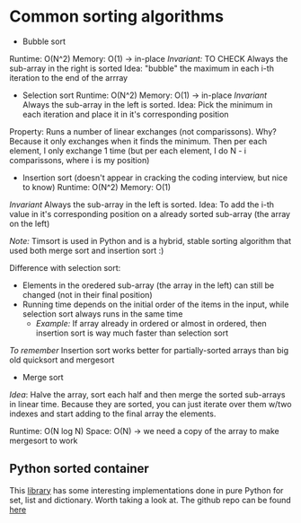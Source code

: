 # Common sorting algorithms

- Bubble sort

Runtime: O(N^2)
Memory: O(1)  -> in-place
*Invariant:* TO CHECK Always the sub-array in the right is sorted
Idea: "bubble" the maximum in each i-th iteration to the end of the arrray


- Selection sort
Runtime: O(N^2)
Memory: O(1) -> in-place
*Invariant* Always the sub-array in the left is sorted. 
Idea: Pick the minimum in each iteration and place it in it's corresponding position

Property: Runs a number of linear exchanges (not comparissons). Why? Because
it only exchanges when it finds the minimum. Then per each element, I only exchange 1 time (but per each element, I do N - i comparissons, where i is my position)


- Insertion sort (doesn't appear in cracking the coding interview, but nice to know)
Runtime: O(N^2)
Memory: O(1)


*Invariant* Always the sub-array in the left is sorted. 
Idea: To add the i-th value in it's corresponding position on a already sorted sub-array (the array on the left)


*Note:* Timsort is used in Python and is a hybrid, stable sorting algorithm that used both
merge sort and insertion sort :)

Difference with selection sort:
- Elements in the oredered sub-array (the array in the left) can still be changed (not in their final position)
- Running time depends on the initial order of the items in the input, while selection sort always runs in the same time
	- *Example:* If array already in ordered or almost in ordered, then insertion sort is way much faster than selection sort 
	
*To remember* Insertion sort works better for partially-sorted arrays than big old quicksort and mergesort


- Merge sort

*Idea*: Halve the array, sort each half and then merge the sorted sub-arrays in linear time. Because they are sorted, you can just iterate over them w/two indexes and start adding to the final array the elements.

Runtime: O(N log N)
Space: O(N) -> we need a copy of the array to make mergesort to work



## Python sorted container

This [library](https://grantjenks.com/docs/sortedcontainers/) has some interesting implementations done in pure 
Python for set, list and dictionary. Worth taking a look at. The github repo can be found [here](https://github.com/grantjenks/python-sortedcontainers)
